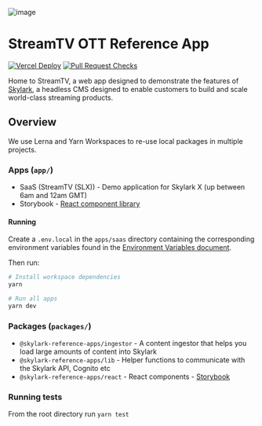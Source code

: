 ![image](https://user-images.githubusercontent.com/17385115/196493113-4205645c-9e08-4492-888f-630dd4591723.png)

# StreamTV OTT Reference App

[![Vercel Deploy](https://github.com/skylark-platform/reference-apps/actions/workflows/deploy-vercel.yml/badge.svg)](https://github.com/skylark-platform/reference-apps/actions/workflows/deploy-vercel.yml)
[![Pull Request Checks](https://github.com/skylark-platform/reference-apps/actions/workflows/pr-checks.yml/badge.svg)](https://github.com/skylark-platform/reference-apps/actions/workflows/pr-checks.yml)

Home to StreamTV, a web app designed to demonstrate the features of [Skylark][skylark], a headless CMS designed to enable customers to build and scale world-class streaming products.

## Overview

We use Lerna and Yarn Workspaces to re-use local packages in multiple projects.

### Apps (`app/`)

- SaaS (StreamTV (SLX)) - Demo application for Skylark X (up between 6am and 12am GMT)
- Storybook - [React component library][storybook]

#### Running

Create a `.env.local` in the `apps/saas` directory containing the corresponding environment variables found in the [Environment Variables document][environment-variables].

Then run:

```bash
# Install workspace dependencies
yarn

# Run all apps
yarn dev
```

### Packages (`packages/`)

- `@skylark-reference-apps/ingestor` - A content ingestor that helps you load large amounts of content into Skylark
- `@skylark-reference-apps/lib` - Helper functions to communicate with the Skylark API, Cognito etc
- `@skylark-reference-apps/react` - React components - [Storybook][storybook]

### Running tests

From the root directory run `yarn test`

[skylark]: https://www.skylarkplatform.com/
[environment-variables]: ./docs/environment-variables.md
[storybook]: https://main--63219df2e93c0d4a4ed861cf.chromatic.com/
